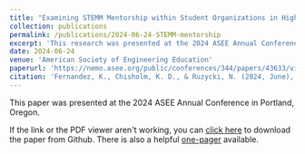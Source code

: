 ```yaml
---
title: "Examining STEMM Mentorship within Student Organizations in Higher Education through a Critical Lens"
collection: publications
permalink: /publications/2024-06-24-STEMM-mentorship
excerpt: 'This research was presented at the 2024 ASEE Annual Conference in Portland, Oregon.'
date: 2024-06-24
venue: 'American Society of Engineering Education'
paperurl: 'https://nemo.asee.org/public/conferences/344/papers/43633/view'
citation: 'Fernandez, K., Chisholm, K. D., & Ruzycki, N. (2024, June), <i>Examining STEMM Mentorship within Student Organizations in Higher Education through a Critical Lens</i>. Research presented at the 2024 ASEE Annual Conference in Portland, Oregon.'
---
```

This paper was presented at the 2024 ASEE Annual Conference in Portland, Oregon.

If the link or the PDF viewer aren't working, you can [click here](https://github.com/KassSTEM/KassSTEM.github.io/blob/182a23df052af1a183b7a2fbecd01288f965ecda/files/examining-stemm-mentorship-within-student-organizations-in-higher-education-through-a-critical-lens.pdf) to download the paper from Github. There is also a helpful [one-pager](https://github.com/KassSTEM/KassSTEM.github.io/blob/73fe781853bec4a2d1d3393bd52673468708a41e/files/ASEE_2024_Fernandez_One-Pager.pdf) available.

<object data="/files/examining-stemm-mentorship-within-student-organizations-in-higher-education-through-a-critical-lens.pdf" width="1000" height="1000" type='application/pdf'></object>

<object data="/files/ASEE_2024_Fernandez_One-Pager.pdf" width="1000" height="1000" type='application/pdf'></object>
